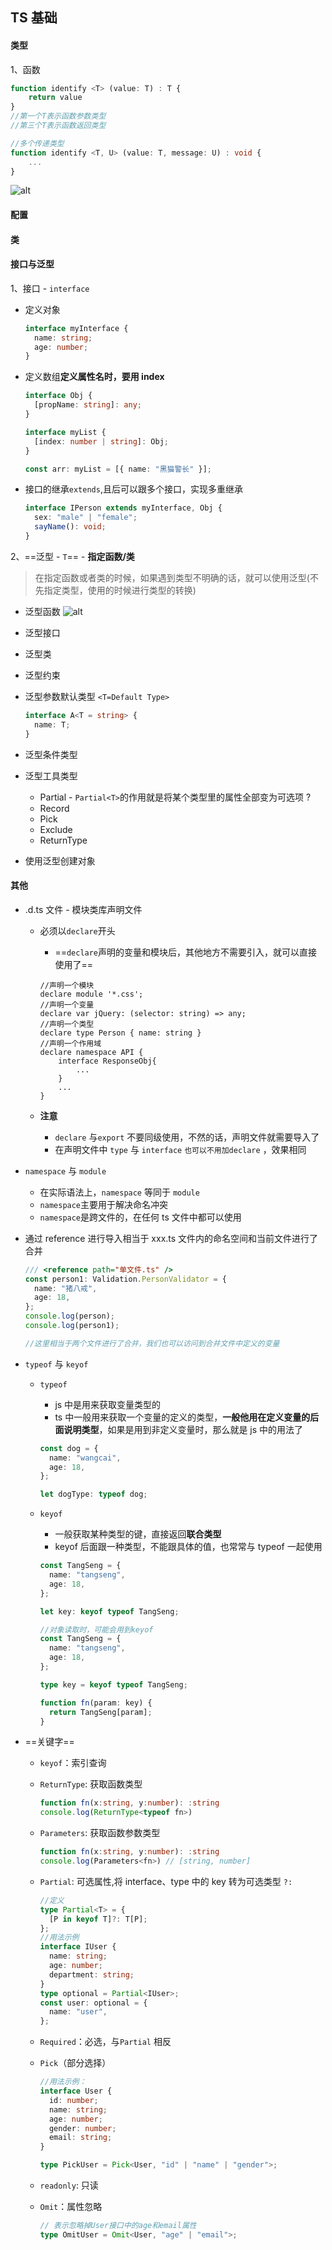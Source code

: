 ## TS 基础

#### 类型

1、函数

```ts
function identify <T> (value: T) : T {
    return value
}
//第一个T表示函数参数类型
//第三个T表示函数返回类型

//多个传递类型
function identify <T, U> (value: T, message: U) : void {
    ...
}
```

![alt](https://imgconvert.csdnimg.cn/aHR0cDovL2Nkbi5zZW1saW5rZXIuY29tL2dlbmVyaWMtbXVsdGktdHlwZS1maWxsZWQuanBn?x-oss-process=image/format,png)

#### 配置

#### 类

#### 接口与泛型

1、接口 - `interface`

- 定义对象
  ```ts
  interface myInterface {
    name: string;
    age: number;
  }
  ```
- 定义数组**定义属性名时，要用 index**

  ```ts
  interface Obj {
    [propName: string]: any;
  }

  interface myList {
    [index: number | string]: Obj;
  }

  const arr: myList = [{ name: "黑猫警长" }];
  ```

- 接口的继承`extends`,且后可以跟多个接口，实现多重继承
  ```ts
  interface IPerson extends myInterface, Obj {
    sex: "male" | "female";
    sayName(): void;
  }
  ```

2、==泛型 - `T`== - **指定函数/类**

> 在指定函数或者类的时候，如果遇到类型不明确的话，就可以使用泛型(不先指定类型，使用的时候进行类型的转换)

- 泛型函数
  ![alt](https://imgconvert.csdnimg.cn/aHR0cDovL2Nkbi5zZW1saW5rZXIuY29tL2dlbmVyaWMtbXVsdGktdHlwZS1maWxsZWQuanBn?x-oss-process=image/format,png)

- 泛型接口
- 泛型类
- 泛型约束
- 泛型参数默认类型 `<T=Default Type>`
  ```ts
  interface A<T = string> {
    name: T;
  }
  ```
- 泛型条件类型
- 泛型工具类型
  - Partial - `Partial<T>`的作用就是将某个类型里的属性全部变为可选项 ?
  - Record
  - Pick
  - Exclude
  - ReturnType
- 使用泛型创建对象

#### 其他

- .d.ts 文件 - 模块类库声明文件

  - 必须以`declare`开头

    - ==`declare`声明的变量和模块后，其他地方不需要引入，就可以直接使用了==

    ```TS
    //声明一个模块
    declare module '*.css';
    //声明一个变量
    declare var jQuery: (selector: string) => any;
    //声明一个类型
    declare type Person { name: string }
    //声明一个作用域
    declare namespace API {
        interface ResponseObj{
            ...
        }
        ...
    }
    ```

  - **注意**
    - `declare` 与`export` 不要同级使用，不然的话，声明文件就需要导入了
    - 在声明文件中 `type` 与 `interface` `也可以不用加declare` ，效果相同

- `namespace` 与 `module`

  - 在实际语法上，`namespace` 等同于 `module`
  - `namespace`主要用于解决命名冲突
  - `namespace`是跨文件的，在任何 ts 文件中都可以使用

- 通过 reference 进行导入相当于 xxx.ts 文件内的命名空间和当前文件进行了合并

  ```ts
  /// <reference path="单文件.ts" />
  const person1: Validation.PersonValidator = {
    name: "猪八戒",
    age: 18,
  };
  console.log(person);
  console.log(person1);

  //这里相当于两个文件进行了合并，我们也可以访问到合并文件中定义的变量
  ```

- `typeof` 与 `keyof`

  - `typeof`

    - js 中是用来获取变量类型的
    - ts 中一般用来获取一个变量的定义的类型，**一般他用在定义变量的后面说明类型**，如果是用到非定义变量时，那么就是 js 中的用法了

    ```ts
    const dog = {
      name: "wangcai",
      age: 18,
    };

    let dogType: typeof dog;
    ```

  - `keyof`

    - 一般获取某种类型的键，直接返回**联合类型**
    - keyof 后面跟一种类型，不能跟具体的值，也常常与 typeof 一起使用

    ```ts
    const TangSeng = {
      name: "tangseng",
      age: 18,
    };

    let key: keyof typeof TangSeng;

    //对象读取时，可能会用到keyof
    const TangSeng = {
      name: "tangseng",
      age: 18,
    };

    type key = keyof typeof TangSeng;

    function fn(param: key) {
      return TangSeng[param];
    }
    ```

- ==关键字==

  - `keyof`：索引查询
  - `ReturnType`: 获取函数类型
    ```ts
    function fn(x:string, y:number): :string
    console.log(ReturnType<typeof fn>)
    ```
  - `Parameters`: 获取函数参数类型
    ```ts
    function fn(x:string, y:number): :string
    console.log(Parameters<fn>) // [string, number]
    ```
  - `Partial`: 可选属性,将 interface、type 中的 key 转为可选类型 `?:`
    ```ts
    //定义
    type Partial<T> = {
      [P in keyof T]?: T[P];
    };
    //用法示例
    interface IUser {
      name: string;
      age: number;
      department: string;
    }
    type optional = Partial<IUser>;
    const user: optional = {
      name: "user",
    };
    ```
  - `Required`：必选，与`Partial` 相反
  - `Pick`（部分选择）

    ```ts
    //用法示例：
    interface User {
      id: number;
      name: string;
      age: number;
      gender: number;
      email: string;
    }

    type PickUser = Pick<User, "id" | "name" | "gender">;
    ```

  - `readonly`: 只读
  - `Omit`：属性忽略
    ```ts
    // 表示忽略掉User接口中的age和email属性
    type OmitUser = Omit<User, "age" | "email">;
    ```
